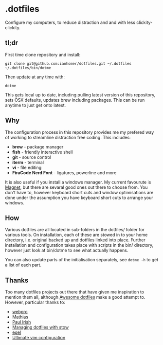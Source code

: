 # .dotfiles

Configure my computers, to reduce distraction and and with less
clickity-clickity.

## tl;dr

First time clone repository and install:

    git clone git@github.com:ianhomer/dotfiles.git ~/.dotfiles
    ~/.dotfiles/bin/dotme

Then update at any time with:

    dotme

This gets local up to date, including pulling latest version of this repository,
sets OSX defaults, updates brew including packages. This can be run anytime to
just get onto latest.

## Why

The configuration process in this repository provides me my prefered way of
working to streamline distraction free coding. This includes:

* **brew** - package manager
* **fish** - friendly interactive shell
* **git** - source control
* **iterm** - terminal
* **vi** - file editing
* **FiraCode Nerd Font** - ligatures, powerline and more

It is also useful if you install a windows manager. My current favourute is
[Magnet](https://magnet.crowdcafe.com), but there are sevaral good ones out
there to choose from. You don't have to, however keyboard short cuts and window
optimisations are done under the assumption you have keyboard short cuts to
arrange your windows.

## How

Various dotfiles are all located in sub-folders in the dotfiles/ folder for
various tools. On installation, each of these are stowed in to your home
directory, i.e. original backed up and dotfiles linked into place. Further
installation and configuration takes place with scripts in the bin/ directory,
however just look at bin/dotme to see what actually happens.

You can also update parts of the initialisation separately, see `dotme -h` to
get a list of each part.

## Thanks

Too many dotfiles projects out there that have given me inspiration to mention
them all, although [Awesome
dotfiles](https://github.com/webpro/awesome-dotfiles) make a good attempt to.
However, particular thanks to:

* [webpro](https://github.com/webpro/dotfiles)
* [Mathias]( https://github.com/mathiasbynens/dotfiles )
* [Paul Irish](https://github.com/paulirish/dotfiles)
* [Managing dotfiles with stow](https://alexpearce.me/2016/02/managing-dotfiles-with-stow/)
* [egel](https://github.com/egel/dotfiles)
* [Ultimate vim configuration](https://github.com/amix/vimrc)
